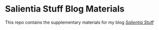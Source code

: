 # Salientia Stuff Blog Materials

This repo contains the supplementary materials for my blog [*Salientia Stuff*](http://www.salientiastuff.com/)

